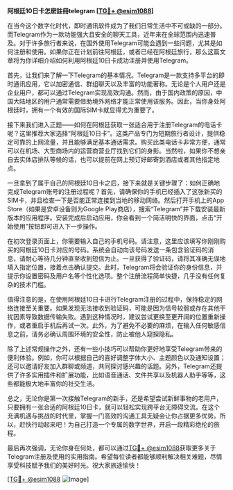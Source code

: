 **阿根廷10日卡怎麽註冊telegram [[TG💪+ @esim1088](https://t.me/s/esim1088)]**

在当今这个数字化时代，即时通讯软件成为了我们日常生活中不可或缺的一部分。而Telegram作为一款功能强大且安全的聊天工具，近年来在全球范围内迅速普及。对于许多旅行者来说，在国外使用Telegram可能会遇到一些问题，尤其是如何注册和使用。如果你正在计划前往阿根廷，或者已经在阿根廷旅行，那么这篇文章将为你详细介绍如何利用阿根廷10日卡成功注册并使用Telegram。

首先，让我们来了解一下Telegram的基本情况。Telegram是一款支持多平台的即时通讯应用，它以加密通信、群组聊天以及丰富的功能著称。无论是个人用户还是企业用户，都可以通过Telegram实现高效沟通。然而，由于国内政策的原因，中国大陆地区的用户通常需要借助境外网络才能正常使用该服务。因此，当你身处阿根廷时，拥有一个有效的国际SIM卡就显得尤为重要了。

接下来我们进入正题——如何在阿根廷获取一张适合用于注册Telegram的电话卡呢？这里推荐大家选择“阿根廷10日卡”。这类产品专门为短期旅行者设计，提供稳定可靠的上网流量，并且能够满足基本通话需求。购买此类电话卡非常方便，通常可以在机场、大型商场内的运营商营业厅找到它们的身影。当然啦，如果你不想亲自去实体店排队等候的话，也可以提前在网上预订好邮寄到酒店或者其他指定地点。

一旦拿到了属于自己的阿根廷10日卡之后，接下来就是关键步骤了：如何正确地完成Telegram账号的注册过程呢？首先，请确保你的手机已经插入了这张新买的SIM卡，并且检查一下是否能正常连接到当地的移动网络。然后打开手机上的App Store（如果是安卓设备则为Google Play商店），搜索“Telegram”并下载安装最新版本的应用程序。安装完成后启动应用，你会看到一个简洁明快的界面，点击“开始使用”按钮即可进入下一步操作。

在初次登录页面上，你需要输入自己的手机号码。请注意，这里应该填写你刚刚购买的阿根廷10日卡对应的号码。系统会自动向该号码发送一条包含验证码的消息，请耐心等待几分钟直至收到短信为止。一旦获得了验证码，请将其准确无误地填入指定位置，接着点击确认提交。此时，Telegram将会验证你的身份信息，并提示你设置密码及用户名等个性化选项。整个注册流程简单快捷，几乎没有任何复杂的技术门槛。

值得注意的是，在使用阿根廷10日卡进行Telegram注册的过程中，保持稳定的网络连接至关重要。如果发现无法接收到验证码，可能是因为信号较弱或存在其他干扰因素导致数据传输失败。遇到这种情况时，建议尝试更换至更开阔的位置重新操作，或者重启手机后再试一次。此外，为了避免不必要的麻烦，在输入任何敏感信息之前，请务必确认周围环境的安全性，防止被他人窥探隐私。

除了上述常规操作之外，还有一些小技巧可以帮助你更好地享受Telegram带来的便利体验。例如，你可以根据自己的喜好调整字体大小、主题颜色以及通知设置；还可以邀请好友加入群聊或频道，共同探讨感兴趣的话题。另外，Telegram还提供了许多实用插件和扩展功能，比如语音通话、文件共享以及机器人助手等等，这些都能极大地丰富你的社交生活。

总之，无论你是第一次接触Telegram的新手，还是希望尝试新鲜事物的老用户，只要拥有一张合适的阿根廷10日卡，就可以轻松实现跨平台无障碍交流。在这个充满机遇与挑战的时代里，掌握一门高效的沟通工具无疑会让你占据更多优势。所以，赶快行动起来吧！为自己打造一个专属的数字世界，开启一段精彩绝伦的旅程。

最后再次强调，无论你身在何处，都可以通过[TG💪+ @esim1088](https://t.me/s/esim1088)获取更多关于Telegram注册及使用的实用指南。希望每位读者都能够顺利解决相关难题，尽情享受科技赋予我们的美好时光。祝大家旅途愉快！

[[TG💪+ @esim1088](https://t.me/s/esim1088) ![Image](https://i.postimg.cc/4NQfJmqS/Snipaste-2025-05-13-00-14-12.png)]